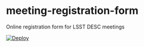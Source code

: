 # meeting-registration-form
Online registration form for LSST DESC meetings

[![Deploy](https://www.herokucdn.com/deploy/button.svg)](https://heroku.com/deploy?template=https://github.com/LSSTDESC/meeting-registration-form)
